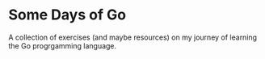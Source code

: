 # Some Days of Go

A collection of exercises (and maybe resources) on my journey of learning the Go progrgamming language.
